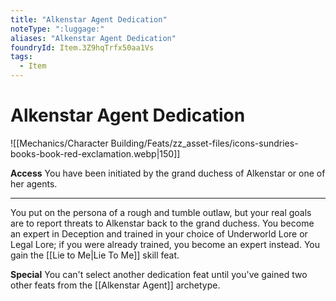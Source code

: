 ```yaml
---
title: "Alkenstar Agent Dedication"
noteType: ":luggage:"
aliases: "Alkenstar Agent Dedication"
foundryId: Item.3Z9hqTrfx50aa1Vs
tags:
  - Item
---
```


# Alkenstar Agent Dedication
![[Mechanics/Character Building/Feats/zz_asset-files/icons-sundries-books-book-red-exclamation.webp|150]]

**Access** You have been initiated by the grand duchess of Alkenstar or one of her agents.

* * *

You put on the persona of a rough and tumble outlaw, but your real goals are to report threats to Alkenstar back to the grand duchess. You become an expert in Deception and trained in your choice of Underworld Lore or Legal Lore; if you were already trained, you become an expert instead. You gain the [[Lie to Me|Lie To Me]] skill feat.

**Special** You can't select another dedication feat until you've gained two other feats from the [[Alkenstar Agent]] archetype.
